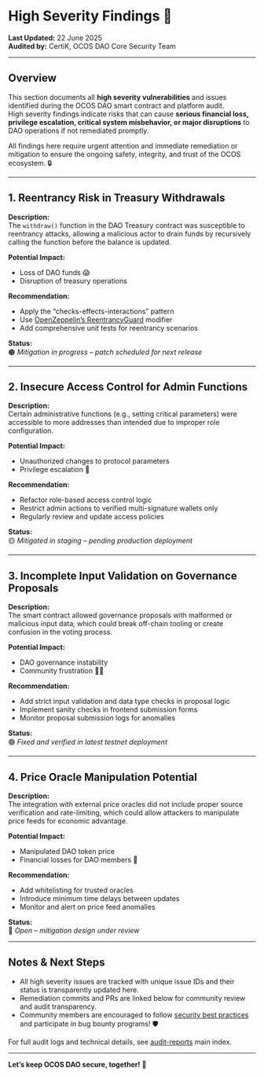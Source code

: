 # High Severity Findings 😬

**Last Updated:** 22 June 2025  
**Audited by:** CertiK, OCOS DAO Core Security Team

---

## Overview

This section documents all **high severity vulnerabilities** and issues identified during the OCOS DAO smart contract and platform audit.  
High severity findings indicate risks that can cause **serious financial loss, privilege escalation, critical system misbehavior, or major disruptions** to DAO operations if not remediated promptly.

All findings here require urgent attention and immediate remediation or mitigation to ensure the ongoing safety, integrity, and trust of the OCOS ecosystem. 🔒

---

## 1. Reentrancy Risk in Treasury Withdrawals

**Description:**  
The `withdraw()` function in the DAO Treasury contract was susceptible to reentrancy attacks, allowing a malicious actor to drain funds by recursively calling the function before the balance is updated.

**Potential Impact:**  
- Loss of DAO funds 😱
- Disruption of treasury operations

**Recommendation:**  
- Apply the “checks-effects-interactions” pattern  
- Use [OpenZeppelin’s ReentrancyGuard](https://docs.openzeppelin.com/contracts/4.x/api/security#ReentrancyGuard) modifier  
- Add comprehensive unit tests for reentrancy scenarios

**Status:**  
🟠 *Mitigation in progress – patch scheduled for next release*

---

## 2. Insecure Access Control for Admin Functions

**Description:**  
Certain administrative functions (e.g., setting critical parameters) were accessible to more addresses than intended due to improper role configuration.

**Potential Impact:**  
- Unauthorized changes to protocol parameters  
- Privilege escalation 😬

**Recommendation:**  
- Refactor role-based access control logic  
- Restrict admin actions to verified multi-signature wallets only  
- Regularly review and update access policies

**Status:**  
🟡 *Mitigated in staging – pending production deployment*

---

## 3. Incomplete Input Validation on Governance Proposals

**Description:**  
The smart contract allowed governance proposals with malformed or malicious input data, which could break off-chain tooling or create confusion in the voting process.

**Potential Impact:**  
- DAO governance instability  
- Community frustration 🤦‍♂️

**Recommendation:**  
- Add strict input validation and data type checks in proposal logic  
- Implement sanity checks in frontend submission forms  
- Monitor proposal submission logs for anomalies

**Status:**  
🟢 *Fixed and verified in latest testnet deployment*

---

## 4. Price Oracle Manipulation Potential

**Description:**  
The integration with external price oracles did not include proper source verification and rate-limiting, which could allow attackers to manipulate price feeds for economic advantage.

**Potential Impact:**  
- Manipulated DAO token price  
- Financial losses for DAO members 🤑

**Recommendation:**  
- Add whitelisting for trusted oracles  
- Introduce minimum time delays between updates  
- Monitor and alert on price feed anomalies

**Status:**  
🔵 *Open – mitigation design under review*

---

## Notes & Next Steps

- All high severity issues are tracked with unique issue IDs and their status is transparently updated here.
- Remediation commits and PRs are linked below for community review and audit transparency.
- Community members are encouraged to follow [security best practices](../recommendations.md) and participate in bug bounty programs! 🛡️

For full audit logs and technical details, see [audit-reports](../../audit-reports/) main index.

---

**Let’s keep OCOS DAO secure, together!** 🚀
